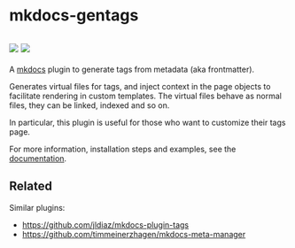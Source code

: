 # mkdocs-gentags

![](https://github.com/georgeyk/mkdocs-gentags/actions/workflows/tests.yml/badge.svg?branch=main)
![](https://github.com/georgeyk/mkdocs-gentags/actions/workflows/lint.yml/badge.svg?branch=main)
---

A [mkdocs][1] plugin to generate tags from metadata (aka frontmatter).

Generates virtual files for tags, and inject context in the page objects to
facilitate rendering in custom templates. The virtual files behave as normal
files, they can be linked, indexed and so on.

In particular, this plugin is useful for those who want to customize their tags page.

For more information, installation steps and examples, see the [documentation][2].

## Related

Similar plugins:

- https://github.com/jldiaz/mkdocs-plugin-tags
- https://github.com/timmeinerzhagen/mkdocs-meta-manager


[1]: https://www.mkdocs.org
[2]: https://georgeyk.github.io/mkdocs-gentags/
